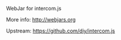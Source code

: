 WebJar for intercom.js

More info: http://webjars.org

Upstream: https://github.com/diy/intercom.js
